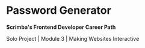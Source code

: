 # Password Generator

**Scrimba's Frontend Developer Career Path**

Solo Project | Module 3 | Making Websites Interactive
